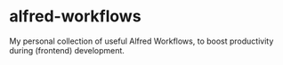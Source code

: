 alfred-workflows
================

My personal collection of useful Alfred Workflows, to boost productivity during (frontend) development.